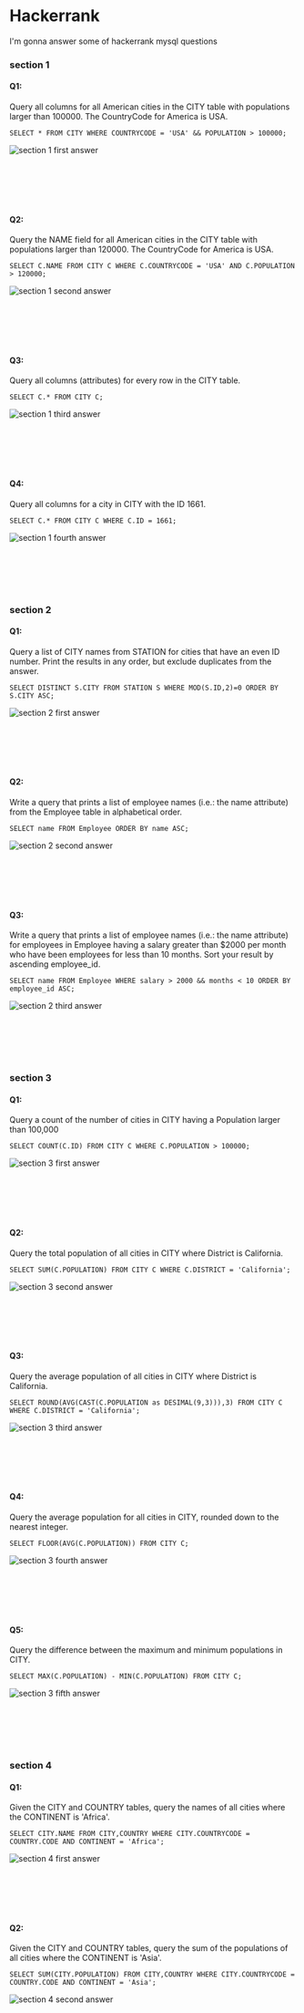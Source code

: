 
# Hackerrank 

I'm gonna answer some of hackerrank mysql questions

### section 1

#### Q1:
Query all columns for all American cities in the CITY table with populations larger than 100000. The CountryCode for America is USA.
```mysql
SELECT * FROM CITY WHERE COUNTRYCODE = 'USA' && POPULATION > 100000;
```

![section 1 first answer](section_1/section1_1.png)
</br>
</br>
</br>
</br>
</br>
</br>

#### Q2:
Query the NAME field for all American cities in the CITY table with populations larger than 120000. The CountryCode for America is USA.
```mysql
SELECT C.NAME FROM CITY C WHERE C.COUNTRYCODE = 'USA' AND C.POPULATION > 120000;
```

![section 1 second answer](section_1/section1_2.png)
</br>
</br>
</br>
</br>
</br>
</br>

#### Q3:
Query all columns (attributes) for every row in the CITY table.
```mysql
SELECT C.* FROM CITY C;
```

![section 1 third answer](section_1/section1_3.png)
</br>
</br>
</br>
</br>
</br>
</br>

#### Q4:
Query all columns for a city in CITY with the ID 1661.

```mysql
SELECT C.* FROM CITY C WHERE C.ID = 1661;
```

![section 1 fourth answer](section_1/section1_4.png)
</br>
</br>
</br>
</br>
</br>
</br>

### section 2

#### Q1:
Query a list of CITY names from STATION for cities that have an even ID number. Print the results in any order, but exclude duplicates from the answer.

```mysql
SELECT DISTINCT S.CITY FROM STATION S WHERE MOD(S.ID,2)=0 ORDER BY S.CITY ASC;
```

![section 2 first answer](section_2/section2_1.png)
</br>
</br>
</br>
</br>
</br>
</br>

#### Q2:
Write a query that prints a list of employee names (i.e.: the name attribute) from the Employee table in alphabetical order.

```mysql
SELECT name FROM Employee ORDER BY name ASC;
```

![section 2 second answer](section_2/section2_2.png)
</br>
</br>
</br>
</br>
</br>
</br>

#### Q3:
Write a query that prints a list of employee names (i.e.: the name attribute) for employees in Employee having a salary greater than $2000 per month who have been employees for less than 10 months. Sort your result by ascending employee_id.

```mysql
SELECT name FROM Employee WHERE salary > 2000 && months < 10 ORDER BY  employee_id ASC;
```

![section 2 third answer](section_2/section2_3.png)
</br>
</br>
</br>
</br>
</br>
</br>

### section 3

#### Q1:
Query a count of the number of cities in CITY having a Population larger than 100,000

```mysql
SELECT COUNT(C.ID) FROM CITY C WHERE C.POPULATION > 100000;
```

![section 3 first answer](section_3/section3_1.png)
</br>
</br>
</br>
</br>
</br>
</br>

#### Q2:
Query the total population of all cities in CITY where District is California.

```mysql
SELECT SUM(C.POPULATION) FROM CITY C WHERE C.DISTRICT = 'California';
```

![section 3 second answer](section_3/section3_2.png)
</br>
</br>
</br>
</br>
</br>
</br>

#### Q3:
Query the average population of all cities in CITY where District is California.

```mysql
SELECT ROUND(AVG(CAST(C.POPULATION as DESIMAL(9,3))),3) FROM CITY C WHERE C.DISTRICT = 'California';
```

![section 3 third answer](section_3/section3_3.png)
</br>
</br>
</br>
</br>
</br>
</br>

#### Q4:
Query the average population for all cities in CITY, rounded down to the nearest integer.

```mysql
SELECT FLOOR(AVG(C.POPULATION)) FROM CITY C;
```

![section 3 fourth answer](section_3/section3_4.png)
</br>
</br>
</br>
</br>
</br>
</br>

#### Q5:
Query the difference between the maximum and minimum populations in CITY.

```mysql
SELECT MAX(C.POPULATION) - MIN(C.POPULATION) FROM CITY C;
```

![section 3 fifth answer](section_3/section3_5.png)
</br>
</br>
</br>
</br>
</br>
</br>

### section 4

#### Q1:
Given the CITY and COUNTRY tables, query the names of all cities where the CONTINENT is 'Africa'.

```mysql
SELECT CITY.NAME FROM CITY,COUNTRY WHERE CITY.COUNTRYCODE = COUNTRY.CODE AND CONTINENT = 'Africa';
```

![section 4 first answer](section_4/section4_1.png)
</br>
</br>
</br>
</br>
</br>
</br>

#### Q2:
Given the CITY and COUNTRY tables, query the sum of the populations of all cities where the CONTINENT is 'Asia'.

```mysql
SELECT SUM(CITY.POPULATION) FROM CITY,COUNTRY WHERE CITY.COUNTRYCODE = COUNTRY.CODE AND CONTINENT = 'Asia';
```

![section 4 second answer](section_4/section4_2.png)
</br>
</br>
</br>
</br>
</br>
</br>

